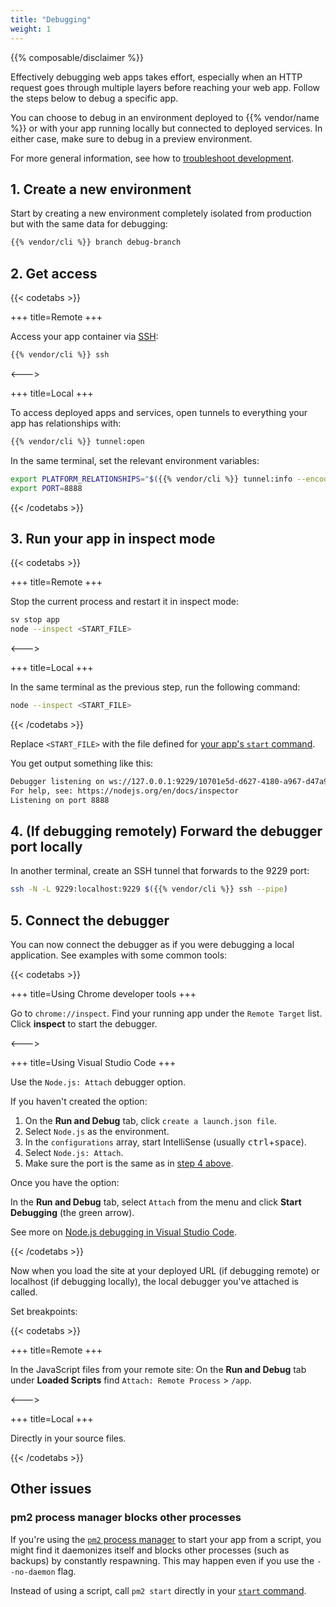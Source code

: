```yaml
---
title: "Debugging"
weight: 1
---
```


{{% composable/disclaimer %}}

Effectively debugging web apps takes effort,
especially when an HTTP request goes through multiple layers before reaching your web app.
Follow the steps below to debug a specific app.

You can choose to debug in an environment deployed to {{% vendor/name %}}
or with your app running locally but connected to deployed services.
In either case, make sure to debug in a preview environment.

For more general information, see how to [troubleshoot development](/development/troubleshoot).

## 1. Create a new environment

Start by creating a new environment completely isolated from production but with the same data for debugging:

```bash
{{% vendor/cli %}} branch debug-branch
```

## 2. Get access

{{< codetabs >}}

+++
title=Remote
+++

Access your app container via [SSH](../../development/ssh/_index.md):

```bash
{{% vendor/cli %}} ssh
```

<--->

+++
title=Local
+++

To access deployed apps and services, open tunnels to everything your app has relationships with:

```bash
{{% vendor/cli %}} tunnel:open
```

In the same terminal, set the relevant environment variables:

```bash
export PLATFORM_RELATIONSHIPS="$({{% vendor/cli %}} tunnel:info --encode)"
export PORT=8888
```

{{< /codetabs >}}


## 3. Run your app in inspect mode

{{< codetabs >}}

+++
title=Remote
+++

Stop the current process and restart it in inspect mode:

```bash
sv stop app
node --inspect <START_FILE>
```

<--->

+++
title=Local
+++

In the same terminal as the previous step, run the following command:

```bash
node --inspect <START_FILE>
```

{{< /codetabs >}}


Replace `<START_FILE>` with the file defined for [your app's `start` command](./_index.md#4-start-your-app).

You get output something like this:

```bash
Debugger listening on ws://127.0.0.1:9229/10701e5d-d627-4180-a967-d47a924c93c0
For help, see: https://nodejs.org/en/docs/inspector
Listening on port 8888
```

## 4. (If debugging remotely) Forward the debugger port locally

In another terminal, create an SSH tunnel that forwards to the 9229 port:

```bash
ssh -N -L 9229:localhost:9229 $({{% vendor/cli %}} ssh --pipe)
```

## 5. Connect the debugger

You can now connect the debugger as if you were debugging a local application.
See examples with some common tools:

{{< codetabs >}}

+++
title=Using Chrome developer tools
+++

Go to `chrome://inspect`.
Find your running app under the `Remote Target` list.
Click **inspect** to start the debugger.

<--->

+++
title=Using Visual Studio Code
+++

Use the `Node.js: Attach` debugger option.

If you haven't created the option:

1. On the **Run and Debug** tab, click `create a launch.json file`.
2. Select `Node.js` as the environment.
3. In the `configurations` array, start IntelliSense (usually <kbd>ctrl</kbd>+<kbd>space</kbd>).
4. Select `Node.js: Attach`.
5. Make sure the port is the same as in [step 4 above](#4-if-debugging-remotely-forward-the-debugger-port-locally).

Once you have the option:

In the **Run and Debug** tab, select `Attach` from the menu and click **Start Debugging** (the green arrow).

See more on [Node.js debugging in Visual Studio Code](https://code.visualstudio.com/docs/nodejs/nodejs-debugging).

{{< /codetabs >}}

Now when you load the site at your deployed URL (if debugging remote) or localhost (if debugging locally),
the local debugger you've attached is called.

Set breakpoints:

{{< codetabs >}}

+++
title=Remote
+++

In the JavaScript files from your remote site:
On the **Run and Debug** tab under **Loaded Scripts** find `Attach: Remote Process` > `/app`.

<--->

+++
title=Local
+++

Directly in your source files.

{{< /codetabs >}}


## Other issues

### pm2 process manager blocks other processes

If you're using the [`pm2` process manager](https://github.com/unitech/pm2) to start your app from a script,
you might find it daemonizes itself and blocks other processes (such as backups) by constantly respawning.
This may happen even if you use the `--no-daemon` flag.

Instead of using a script, call `pm2 start` directly in your [`start` command](./_index.md#4-start-your-app).
